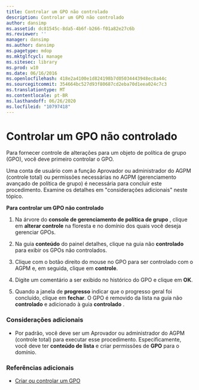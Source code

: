 ```yaml
---
title: Controlar um GPO não controlado
description: Controlar um GPO não controlado
author: dansimp
ms.assetid: dc81545c-8da5-4b6f-b266-f01a82e27c6b
ms.reviewer: ''
manager: dansimp
ms.author: dansimp
ms.pagetype: mdop
ms.mktglfcycl: manage
ms.sitesec: library
ms.prod: w10
ms.date: 06/16/2016
ms.openlocfilehash: 418e2a4100e1d824198b7d05034443948ec8a44c
ms.sourcegitcommit: 354664bc527d93f80687cd2eba70d1eea024c7c3
ms.translationtype: MT
ms.contentlocale: pt-BR
ms.lasthandoff: 06/26/2020
ms.locfileid: "10797418"
---
```

# Controlar um GPO não controlado


Para fornecer controle de alterações para um objeto de política de grupo (GPO), você deve primeiro controlar o GPO.

Uma conta de usuário com a função Aprovador ou administrador do AGPM (controle total) ou permissões necessárias no AGPM (gerenciamento avançado de política de grupo) é necessária para concluir este procedimento. Examine os detalhes em "considerações adicionais" neste tópico.

**Para controlar um GPO não controlado**

1.  Na árvore do **console de gerenciamento de política de grupo** , clique em **alterar controle** na floresta e no domínio dos quais você deseja gerenciar GPOs.

2.  Na guia **conteúdo** do painel detalhes, clique na guia não **controlado** para exibir os GPOs não controlados.

3.  Clique com o botão direito do mouse no GPO para ser controlado com o AGPM e, em seguida, clique em **controle**.

4.  Digite um comentário a ser exibido no histórico do GPO e clique em **OK**.

5.  Quando a janela de **progresso** indicar que o progresso geral foi concluído, clique em **fechar**. O GPO é removido da lista na guia não **controlado** e adicionado à guia **controlado** .

### Considerações adicionais

-   Por padrão, você deve ser um Aprovador ou administrador do AGPM (controle total) para executar esse procedimento. Especificamente, você deve ter **conteúdo de lista** e criar permissões de **GPO** para o domínio.

### Referências adicionais

-   [Criar ou controlar um GPO](creating-or-controlling-a-gpo-agpm40-app.md)

 

 





